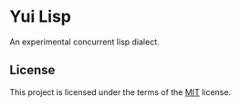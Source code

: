 Yui Lisp
========

An experimental concurrent lisp dialect.

License
-------

This project is licensed under the terms of the [MIT](./LICENSE.txt) license.
